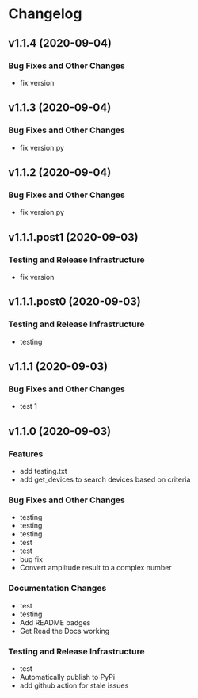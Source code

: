 # Changelog

## v1.1.4 (2020-09-04)

### Bug Fixes and Other Changes

 * fix version

## v1.1.3 (2020-09-04)

### Bug Fixes and Other Changes

 * fix version.py

## v1.1.2 (2020-09-04)

### Bug Fixes and Other Changes

 * fix version.py

## v1.1.1.post1 (2020-09-03)

### Testing and Release Infrastructure

 * fix version

## v1.1.1.post0 (2020-09-03)

### Testing and Release Infrastructure

 * testing

## v1.1.1 (2020-09-03)

### Bug Fixes and Other Changes

 * test 1

## v1.1.0 (2020-09-03)

### Features

 * add testing.txt
 * add get_devices to search devices based on criteria

### Bug Fixes and Other Changes

 * testing
 * testing
 * testing
 * test
 * test
 * bug fix
 * Convert amplitude result to a complex number

### Documentation Changes

 * test
 * testing
 * Add README badges
 * Get Read the Docs working

### Testing and Release Infrastructure

 * test
 * Automatically publish to PyPi
 * add github action for stale issues
